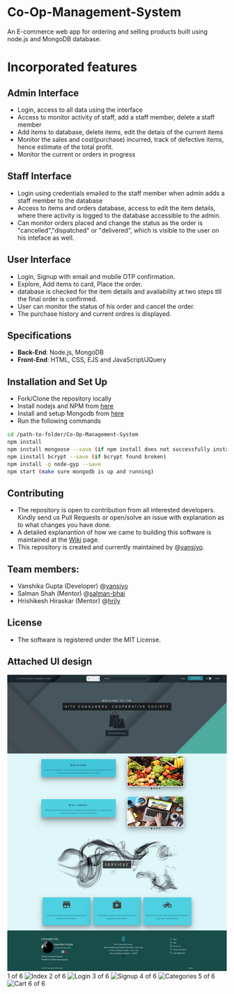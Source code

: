 # Co-Op-Management-System
An E-commerce web app for ordering and selling products built using node.js and MongoDB database.

# Incorporated features
## Admin Interface
* Login, access to all data using the interface
* Access to monitor activity of staff, add a staff member, delete a staff member
* Add items to database, delete items, edit the detais of the current items
* Monitor the sales and cost(purchase) incurred, track of defective items, hence estimate of the total profit.
* Monitor the current or orders in progress
## Staff Interface
* Login using credentials emailed to the staff member when admin adds a staff member to the database
* Access to items and orders database, access to edit the item details, where there activity is logged to the database accessible to the admin.
* Can monitor orders placed and change the status as the order is "cancelled","dispatched" or "delivered", which is visible to the user on his inteface as well.
## User Interface
* Login, Signup with email and mobile OTP confirmation.
* Explore, Add items to card, Place the order.
* database is checked for the item details and availability at two steps tlll the final order is confirmed.
* User can monitor the status of his order and cancel the order.
* The purchase history and current ordres is displayed. 

## Specifications
- **Back-End**: Node.js, MongoDB
- **Front-End**: HTML, CSS, EJS and JavaScript/JQuery

## Installation and Set Up
- Fork/Clone the repository locally
- Install nodejs and NPM from [here](https://nodejs.org/en/download/package-manager/)
- Install and setup Mongodb from [here](https://docs.mongodb.com/manual/tutorial/install-mongodb-on-ubuntu/)
- Run the following commands
```bash
cd /path-to-folder/Co-Op-Management-System
npm install
npm install mongoose --save (if npm install does not successfully install it)
npm iinstall bcrypt --save (if bcrypt found broken)
npm install -g node-gyp --save
npm start (make sure mongodb is up and running)
```

## Contributing
- The repository is open to contribution from all interested developers. Kindly send us Pull Requests or open/solve an issue with explanation as to what changes you have done.
- A detailed explanantion of how we came to building this software is maintained at the [Wiki](https://github.com/vansjyo/Co-Op-Management-System/wiki) page.
- This repository is created and currently maintained by @[vansjyo](https://github.com/salman-bhai).

## Team members:
* Vanshika Gupta (Developer) @[vansjyo](https://github.com/vansjyo)
* Salman Shah (Mentor) @[salman-bhai](https://github.com/salman-bhai)
* Hrishikesh Hiraskar (Mentor) @[hrily](https://github.com/hrily)

## License
- The software is registered under the MIT License.

## Attached UI design
![Home](https://github.com/vansjyo/Co-Op-Management-System/blob/master/Screenshots/home.png)
1 of 6
![Index](https://raw.github.com/vansjyo/Co-Op-Management-System/master/Screenshots/index.png)
2 of 6
![Login](https://raw.github.com/vansjyo/Co-Op-Management-System/master/Screenshots/login.png)
3 of 6
![Signup](https://raw.github.com/vansjyo/Co-Op-Management-System/master/Screenshots/signup.png)
4 of 6
![Categories](https://raw.github.com/vansjyo/Co-Op-Management-System/master/Screenshots/categories.png)
5 of 6
![Cart](https://raw.github.com/vansjyo/Co-Op-Management-System/master/Screenshots/cart.png)
6 of 6

